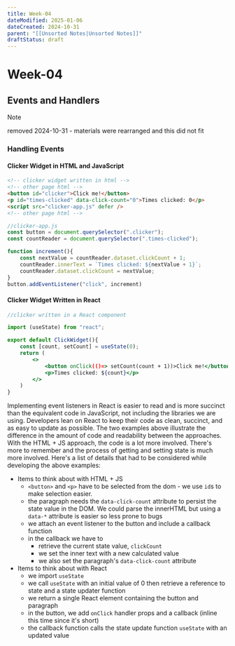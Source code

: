```yaml
---
title: Week-04
dateModified: 2025-01-06
dateCreated: 2024-10-31
parent: "[[Unsorted Notes|Unsorted Notes]]"
draftStatus: draft
---
```


# Week-04

## Events and Handlers

> [!note]
> removed 2024-10-31 - materials were rearranged and this did not fit

### Handling Events

#### Clicker Widget in HTML and JavaScript

```html
<!-- clicker widget written in html -->
<!-- other page html -->
<button id="clicker">Click me!</button>
<p id="times-clicked" data-click-count="0">Times clicked: 0</p>
<script src="clicker-app.js" defer />
<!-- other page html -->
```

```js
//clicker-app.js
const button = document.querySelector(".clicker");
const countReader = document.querySelector(".times-clicked");

function increment(){
	const nextValue = countReader.dataset.clickCount + 1;
	countReader.innerText = `Times clicked: ${nextValue + 1}`;
	countReader.dataset.clickCount = nextValue;
}
button.addEventListener("click", increment)
```

#### Clicker Widget Written in React

```jsx
//clicker written in a React component

import (useState) from "react";

export default ClickWidget(){
	const [count, setCount] = useState(0);
	return (
		<>
			<button onClick(()=> setCount(count + 1))>Click me!</button>
			<p>Times clicked: ${count}</p>
		</>
	)
}
```

Implementing event listeners in React is easier to read and is more succinct than the equivalent code in JavaScript, not including the libraries we are using. Developers lean on React to keep their code as clean, succinct, and as easy to update as possible. The two examples above illustrate the difference in the amount of code and readability between the approaches. With the HTML + JS approach, the code is a lot more involved. There's more to remember and the process of getting and setting state is much more involved. Here's a list of details that had to be considered while developing the above examples:

- Items to think about with HTML + JS
	- `<button>` and `<p>` have to be selected from the dom - we use `id`s to make selection easier.
	- the paragraph needs the `data-click-count` attribute to persist the state value in the DOM. We could parse the innerHTML but using a `data-*` attribute is easier so less prone to bugs
	- we attach an event listener to the button and include a callback function
	- in the callback we have to
		- retrieve the current state value, `clickCount`
		- we set the inner text with a new calculated value
		- we also set the paragraph's `data-click-count` attribute
- Items to think about with React
	- we import `useState`
	- we call `useState` with an initial value of 0 then retrieve a reference to state and a state updater function
	- we return a single React element containing the button and paragraph
	- in the button, we add `onClick` handler props and a callback (inline this time since it's short)
	- the callback function calls the state update function `useState` with an updated value
